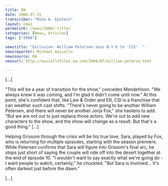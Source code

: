 ```yaml
---
title: EW
date: 2008-07-15
transcriber: "Mika A. Epstein"
layout: news
permalink: /news/2008/:title/
categories: [News, Articles]
tags: ["2008"]

newstitle: "Exclusive: William Petersen Says B-Y-E to 'CSI'  "
newsreporter: Michael Ausiello
newssource: EW
newsurl: http://ausiellofiles.ew.com/2008/07/william-peterse.html

---
```


[...]

"This will be a year of transition for the show," concedes Mendehlson. "We always knew it was coming, and I'm glad it didn't come until now." At this point, she's confident that, like Law & Order and ER, CSI is a franchise that can weather such cast shifts. "There's never going to be another William Petersen, and there will never be another Jorja Fox," she hastens to add. "But we are not out to just replace those actors. We're out to add new characters to the show, and the show will change as a result. But that's a good thing." [...]

Helping Grissom through the crisis will be his true love, Sara, played by Fox, who is returning for multiple episodes, starting with the season premiere. While Petersen confirms that Sara will figure into Grissom's final arc, he stops just short of saying the couple will ride off into the desert together at the end of episode 10. "I wouldn't want to say exactly what we're going do - I want people to watch, certainly," he chuckled. "But Sara is involved... It's often darkest just before the dawn."

[...]
